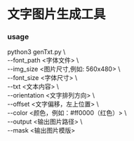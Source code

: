 # 文字图片生成工具
### usage
python3 genTxt.py \  
--font_path <字体文件> \  
--img_size <图片尺寸,例如: 560x480> \  
--font_size <字体尺寸> \  
--txt <文本内容> \  
--orientation <文字排列方向> \  
--offset <文字偏移，左上位置> \  
--color <颜色，例如：#ff0000（红色）> \  
--output <输出图片路径> \  
--mask <输出图片模版> 
